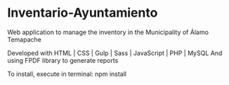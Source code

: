 # Inventario-Ayuntamiento

Web application to manage the inventory in the Municipality of Álamo Temapache

Developed with HTML | CSS | Gulp | Sass | JavaScript | PHP | MySQL
And using FPDF library to generate reports

To install, execute in terminal:
npm install
